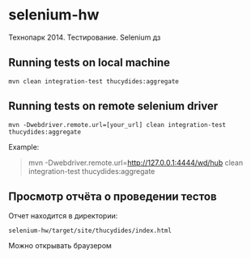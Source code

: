 selenium-hw
===========

Технопарк 2014. Тестирование. Selenium дз


Running tests on local machine
----
```
mvn clean integration-test thucydides:aggregate
```

Running tests on remote selenium driver
----
```
mvn -Dwebdriver.remote.url=[your_url] clean integration-test thucydides:aggregate
```

Example:
> mvn -Dwebdriver.remote.url=http://127.0.0.1:4444/wd/hub clean integration-test thucydides:aggregate


Просмотр отчёта о проведении тестов
----
Отчет находится в директории:
```
selenium-hw/target/site/thucydides/index.html
```
Можно открывать браузером
